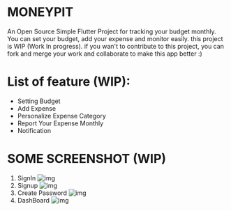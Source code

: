 # MONEYPIT

An Open Source Simple Flutter Project for tracking your budget monthly. 
You can set your budget, add your expense and monitor easily. this project is WIP (Work In progress).
if you wan't to contribute to this project, you can fork and merge your work and collaborate to make this app better :)

# List of feature (WIP): 
- Setting Budget
- Add Expense
- Personalize Expense Category
- Report Your Expense Monthly
- Notification 


# SOME SCREENSHOT (WIP)
1. SignIn
![img](https://i.imgur.com/ICzjyPY.png)
2. Signup
![img](https://i.imgur.com/e4DI4bA.png)
3. Create Password
![img](https://i.imgur.com/gbiNBQ9.png)
4. DashBoard
![img](https://i.imgur.com/p0ksxqL.png)
